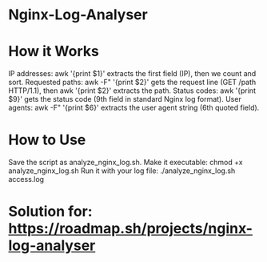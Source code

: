 # Nginx-Log-Analyser

# How it Works
  IP addresses:
  awk '{print $1}' extracts the first field (IP), then we count and sort.
  Requested paths:
  awk -F\" '{print $2}' gets the request line (GET /path HTTP/1.1), then awk '{print $2}' extracts the path.
  Status codes:
  awk '{print $9}' gets the status code (9th field in standard Nginx log format).
  User agents:
  awk -F\" '{print $6}' extracts the user agent string (6th quoted field).
  
# How to Use
  Save the script as analyze_nginx_log.sh.
  Make it executable:
  chmod +x analyze_nginx_log.sh
  Run it with your log file:
  ./analyze_nginx_log.sh access.log

# Solution for: https://roadmap.sh/projects/nginx-log-analyser
